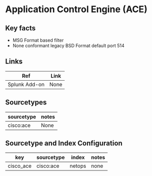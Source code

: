 # Application Control Engine (ACE)

## Key facts

* MSG Format based filter
* None conformant legacy BSD Format default port 514

## Links
| Ref            | Link                                                                                                    |
|----------------|---------------------------------------------------------------------------------------------------------|
| Splunk Add-on  | None                                                               |

## Sourcetypes

| sourcetype     | notes                                                                                                   |
|----------------|---------------------------------------------------------------------------------------------------------|
| cisco:ace      | None                                                                                                    |

## Sourcetype and Index Configuration

| key            | sourcetype     | index          | notes          |
|----------------|----------------|----------------|----------------|
| cisco_ace      | cisco:ace      | netops          | none          |

